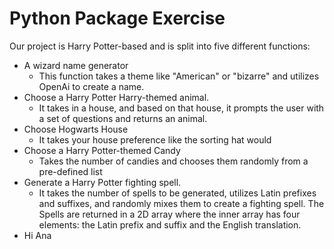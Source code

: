 # Python Package Exercise

Our project is Harry Potter-based and is split into five different functions: 
- A wizard name generator
  - This function takes a theme like "American" or "bizarre" and utilizes OpenAi to create a name.
- Choose a Harry Potter Harry-themed animal.
  - It takes in a house, and based on that house, it prompts the user with a set of questions and         returns an animal.  
- Choose Hogwarts House
  - It takes your house preference like the sorting hat would
- Choose a Harry Potter-themed Candy
  - Takes the number of candies and chooses them randomly from a pre-defined list 
- Generate a Harry Potter fighting spell. 
  - It takes the number of spells to be generated, utilizes Latin prefixes and suffixes, and randomly   mixes them to create a fighting spell. The Spells are returned in a 2D array where the inner array    has four elements: the Latin prefix and suffix and the English translation. 
- Hi Ana 
